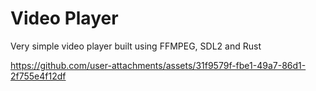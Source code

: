 # Video Player

Very simple video player built using FFMPEG, SDL2 and Rust

https://github.com/user-attachments/assets/31f9579f-fbe1-49a7-86d1-2f755e4f12df

